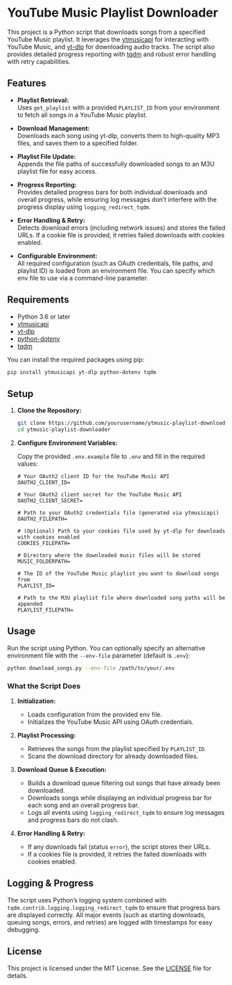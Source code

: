 # YouTube Music Playlist Downloader

This project is a Python script that downloads songs from a specified YouTube Music playlist. It leverages the [ytmusicapi](https://github.com/sigma67/ytmusicapi) for interacting with YouTube Music, and [yt-dlp](https://github.com/yt-dlp/yt-dlp) for downloading audio tracks. The script also provides detailed progress reporting with [tqdm](https://github.com/tqdm/tqdm) and robust error handling with retry capabilities.

## Features

- **Playlist Retrieval:**  
  Uses `get_playlist` with a provided `PLAYLIST_ID` from your environment to fetch all songs in a YouTube Music playlist.

- **Download Management:**  
  Downloads each song using yt-dlp, converts them to high-quality MP3 files, and saves them to a specified folder.

- **Playlist File Update:**  
  Appends the file paths of successfully downloaded songs to an M3U playlist file for easy access.

- **Progress Reporting:**  
  Provides detailed progress bars for both individual downloads and overall progress, while ensuring log messages don’t interfere with the progress display using `logging_redirect_tqdm`.

- **Error Handling & Retry:**  
  Detects download errors (including network issues) and stores the failed URLs. If a cookie file is provided, it retries failed downloads with cookies enabled.

- **Configurable Environment:**  
  All required configuration (such as OAuth credentials, file paths, and playlist ID) is loaded from an environment file. You can specify which env file to use via a command-line parameter.

## Requirements

- Python 3.6 or later
- [ytmusicapi](https://github.com/sigma67/ytmusicapi)
- [yt-dlp](https://github.com/yt-dlp/yt-dlp)
- [python-dotenv](https://pypi.org/project/python-dotenv/)
- [tqdm](https://pypi.org/project/tqdm/)

You can install the required packages using pip:

```bash
pip install ytmusicapi yt-dlp python-dotenv tqdm
```

## Setup

1. **Clone the Repository:**

   ```bash
   git clone https://github.com/yourusername/ytmusic-playlist-downloader.git
   cd ytmusic-playlist-downloader
   ```

2. **Configure Environment Variables:**

   Copy the provided `.env.example` file to `.env` and fill in the required values:

   ```env
   # Your OAuth2 client ID for the YouTube Music API
   OAUTH2_CLIENT_ID=

   # Your OAuth2 client secret for the YouTube Music API
   OAUTH2_CLIENT_SECRET=

   # Path to your OAuth2 credentials file (generated via ytmusicapi)
   OAUTH2_FILEPATH=

   # (Optional) Path to your cookies file used by yt-dlp for downloads with cookies enabled
   COOKIES_FILEPATH=

   # Directory where the downloaded music files will be stored
   MUSIC_FOLDERPATH=

   # The ID of the YouTube Music playlist you want to download songs from
   PLAYLIST_ID=

   # Path to the M3U playlist file where downloaded song paths will be appended
   PLAYLIST_FILEPATH=
   ```

## Usage

Run the script using Python. You can optionally specify an alternative environment file with the `--env-file` parameter (default is `.env`):

```bash
python download_songs.py --env-file /path/to/your/.env
```

### What the Script Does

1. **Initialization:**  
   - Loads configuration from the provided env file.
   - Initializes the YouTube Music API using OAuth credentials.

2. **Playlist Processing:**  
   - Retrieves the songs from the playlist specified by `PLAYLIST_ID`.
   - Scans the download directory for already downloaded files.

3. **Download Queue & Execution:**  
   - Builds a download queue filtering out songs that have already been downloaded.
   - Downloads songs while displaying an individual progress bar for each song and an overall progress bar.
   - Logs all events using `logging_redirect_tqdm` to ensure log messages and progress bars do not clash.

4. **Error Handling & Retry:**  
   - If any downloads fail (status `error`), the script stores their URLs.
   - If a cookies file is provided, it retries the failed downloads with cookies enabled.

## Logging & Progress

The script uses Python’s logging system combined with `tqdm.contrib.logging.logging_redirect_tqdm` to ensure that progress bars are displayed correctly. All major events (such as starting downloads, queuing songs, errors, and retries) are logged with timestamps for easy debugging.

## License

This project is licensed under the MIT License. See the [LICENSE](LICENSE) file for details.
